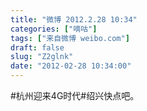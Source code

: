 ```yaml
---
title: "微博 2012.2.28 10:34"
categories: ["嘀咕"]
tags: ["来自微博 weibo.com"]
draft: false
slug: "Z2glnk"
date: "2012-02-28 10:34:00"
---
```


<p>#杭州迎来4G时代#绍兴快点吧。 ​​​​</p>
